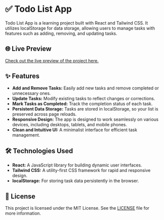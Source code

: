 # ✅ Todo List App

Todo List App is a learning project built with React and Tailwind CSS. It utilizes localStorage for data storage, allowing users to manage tasks with features such as adding, removing, and updating tasks.

## 🌐 Live Preview

[Check out the live preview of the project here.](https://iotodo-list.netlify.app/)

## ✨ Features

- **Add and Remove Tasks:** Easily add new tasks and remove completed or unnecessary ones.
- **Update Tasks:** Modify existing tasks to reflect changes or corrections.
- **Mark Tasks as Completed:** Track the completion status of each task.
- **Persistent Data Storage:** Tasks are stored in localStorage, so your list is preserved across page reloads.
- **Responsive Design:** The app is designed to work seamlessly on various devices, including desktops, tablets, and mobile phones.
- **Clean and Intuitive UI:** A minimalist interface for efficient task management.

## 🛠️ Technologies Used

- **React:** A JavaScript library for building dynamic user interfaces.
- **Tailwind CSS:** A utility-first CSS framework for rapid and responsive design.
- **localStorage:** For storing task data persistently in the browser.

## 📜 License

This project is licensed under the MIT License. See the [LICENSE](https://opensource.org/licenses/MIT) file for more information.

